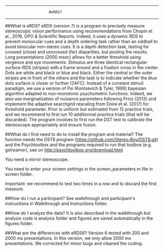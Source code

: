
-------------------------------------------------------------------------------------------------------------------
						#eRDS7
-------------------------------------------------------------------------------------------------------------------

##What is eRDS?
eRDS (version 7) is a program to precisely measure stereoscopic vision performance using recommendations from 
Chopin et al., 2019, OPO & Scientific Reports. Indeed, it uses a dynamic RDS to prevent monocular cues and a
depth ordering task rather than an oddball to avoid binocular non-stereo cues. It is a depth detection task, 
testing for crossed (close) and uncrossed (far) disparities, but pooling the results. Long presentations (2000 msec) 
allows for a better threshold using vergence and eye movements. 
Stimulus are three identical rectangular surface-RDS (stripes) with a frame around and a fixation cross in the 
center. Dots are white and black or blue and black.
Either the central or the outer stripes are in front of the others and the task is to indicate whether the blue 
dots surface is closer or further (2AFC).
Instead of a constant stimuli paradigm, we use a version of Psi (Kontsevich & Tyler, 1999) bayesian algorithm
adapted to non-monotonic psychometric functions. Indeed, we also use marginalization of nuisance parameters following
Prins (2013) and implement the adaptive searchgrid rescaling from Doire et al. (2017) for threshold parameter.
Prior is uniform but estimated from 12 practice trials, and we recommend to first run 10 additionnal practice trials 
(that will be discarded).
The program involves to first run the DST test to calibrate the stereoscope appropriately and ensure fusion.

##What do I first need to do to install the program and material?
The function needs the DST8 program (https://github.com/Stereo-Boy/DST8.git) and the Psychtoolbox and the programs
required to run that toolbox (e.g. gstreamer), see on http://psychtoolbox.org/download.html

You need a mirror stereoscope.

You need to enter your screen settings in the screen_parameters.m file in screen folder.

Important: we recommend to test two times in a row and to discard the first measure.

##How do I run a participant?
See walkthrough and participant's instructions in Walkthrough and Instructions folder.

##How do I analyze the data?
It is also described in the walkthrough but analysis code is analysis folder and figures are saved automatically 
in the figures folder.

##What are the differences with eRDS6?
Version 6 tested with 200 and 2000 ms presentations. In this version, we only allow 2000 ms presentations.
We corrected for minor bugs and cleaned the coding.